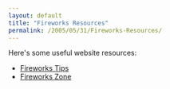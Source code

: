 ```yaml
---
layout: default
title: "Fireworks Resources"
permalink: /2005/05/31/Fireworks-Resources/
---
```


Here's some useful website resources:<br/><ul><li><a href="http://fireworkstips.free.fr/?act=topic&amp;id=43&amp;idsession=" target="_blank">Fireworks Tips</a></li><li><a href="http://www.fireworkszone.com/" target="_blank">Fireworks Zone</a><br type="_moz"/></li></ul>